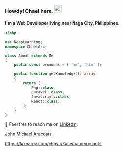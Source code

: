 ### Howdy! Chael here. <a href="https://csnntrt.github.io"><img src="https://media.giphy.com/media/hvRJCLFzcasrR4ia7z/giphy.gif" width="25px"></a>
#### I'm a Web Developer living near Naga City, Philippines.

```php
<?php

use KeepLearning;
namespace ChaelArc;

class About extends Me
{
    public const pronouns = [ 'he', 'him' ];
    
    public function getKnowledge(): array
    {
        return [
            Php::class,
            Laravel::class,
            Javascript::class,
            React::class,
        ];
    }
}
```
📨 Feel free to reach me on [LinkedIn](www.linkedin.com/in/chaelaracosta).

<div class="badge-base LI-profile-badge" data-locale="en_US" data-size="medium" data-theme="dark" data-type="VERTICAL" data-vanity="chaelaracosta" data-version="v1"><a class="badge-base__link LI-simple-link" href="https://ph.linkedin.com/in/chaelaracosta?trk=profile-badge">John Michael Aracosta</a></div>
              

https://komarev.com/ghpvc/?username=csnntrt
